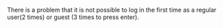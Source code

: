 There is a problem that it is not possible to log in the first time as a regular user(2 times) or guest (3 times to press enter).
